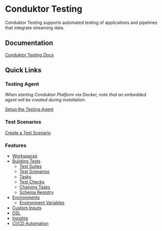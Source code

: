 # Conduktor Testing

Conduktor Testing supports automated testing of applications and pipelines that integrate streaming data. 

## Documentation

<a href="https://docs.testing.conduktor.io/">Conduktor Testing Docs</a>

## Quick Links

### Testing Agent
_When starting Conduktor Platform via Docker, note that an embedded agent will be created during installation._
<p><a href="https://docs.testing.conduktor.io/getting-started/install-the-testing-agent">Setup the Testing Agent</a></p>

### Test Scenarios
<a href="https://docs.testing.conduktor.io/getting-started/create-a-test-scenario">Create a Test Scenario</a>

### Features

* <a href="https://docs.testing.conduktor.io/features/workspace">Workspaces</a>
* <a href="">Building Tests</a>
    * <a href="https://docs.testing.conduktor.io/features/building-tests/test-suites">Test Suites</a>
    * <a href="https://docs.testing.conduktor.io/features/building-tests/test-scenarios">Test Scenarios</a>
    * <a href="https://docs.testing.conduktor.io/features/building-tests/tasks">Tasks</a>
    * <a href="https://docs.testing.conduktor.io/features/building-tests/test-checks">Test Checks</a>
    * <a href="https://docs.testing.conduktor.io/features/building-tests/chaining-tasks">Chaining Tasks</a>
    * <a href="https://docs.testing.conduktor.io/features/building-tests/schema-registry">Schema Registry</a>
* <a href="https://docs.testing.conduktor.io/features/environments">Environments</a>
    * <a href="https://docs.testing.conduktor.io/features/environments/using-environment-variables">Environment Variables</a>
* <a href="https://docs.testing.conduktor.io/features/custom-inputs">Custom Inputs</a>
* <a href="https://docs.testing.conduktor.io/features/dsl">DSL</a>
* <a href="https://docs.testing.conduktor.io/features/insights">Insights</a>
* <a href="https://docs.testing.conduktor.io/features/ci-cd-automation">CI/CD Automation</a>

